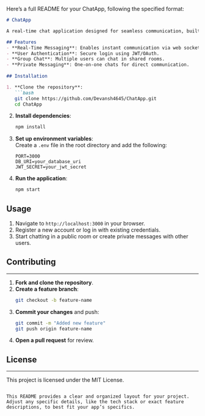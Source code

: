 Here’s a full README for your ChatApp, following the specified format:

```markdown
# ChatApp

A real-time chat application designed for seamless communication, built using [specify tech stack, e.g., Node.js, Express, Socket.io, React]. This app supports features like private and group messaging, secure user authentication, and real-time updates.

## Features
- **Real-Time Messaging**: Enables instant communication via web sockets.
- **User Authentication**: Secure login using JWT/OAuth.
- **Group Chat**: Multiple users can chat in shared rooms.
- **Private Messaging**: One-on-one chats for direct communication.
  
## Installation

1. **Clone the repository**:
   ```bash
   git clone https://github.com/Devansh4645/ChatApp.git
   cd ChatApp
   ```

2. **Install dependencies**:
   ```bash
   npm install
   ```

3. **Set up environment variables**:  
   Create a `.env` file in the root directory and add the following:
   ```plaintext
   PORT=3000
   DB_URI=your_database_uri
   JWT_SECRET=your_jwt_secret
   ```

4. **Run the application**:
   ```bash
   npm start
   ```

## Usage

1. Navigate to `http://localhost:3000` in your browser.
2. Register a new account or log in with existing credentials.
3. Start chatting in a public room or create private messages with other users.

## Contributing
------------

1. **Fork and clone the repository**.
2. **Create a feature branch**:  
   ```bash
   git checkout -b feature-name
   ```
3. **Commit your changes** and push:
   ```bash
   git commit -m "Added new feature"
   git push origin feature-name
   ```
4. **Open a pull request** for review.

## License
-------

This project is licensed under the MIT License.
```

This README provides a clear and organized layout for your project. Adjust any specific details, like the tech stack or exact feature descriptions, to best fit your app’s specifics.
